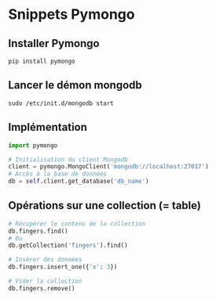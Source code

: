 # Snippets Pymongo

## Installer Pymongo

`pip install pymongo`

## Lancer le démon mongodb

`sudo /etc/init.d/mongodb start`

## Implémentation

```python
import pymongo

# Initialisation du client Mongodb
client = pymongo.MongoClient('mongodb://localhost:27017')
# Accès à la base de données
db = self.client.get_database('db_name')
```

## Opérations sur une collection (= table)

```python
# Récupérer le contenu de la collection
db.fingers.find()
# Ou
db.getCollection('fingers').find()

# Insérer des données
db.fingers.insert_one({'x': 3})

# Vider la collection
db.fingers.remove()
```
